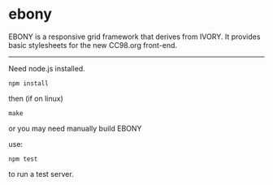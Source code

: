 ebony
=====

  EBONY is a responsive grid framework that derives from IVORY.
It provides basic stylesheets for the new CC98.org front-end.

----

Need node.js installed.

	npm install 

then (if on linux)

    make

or you may need manually build EBONY

use:

    npm test

to run a test server.
